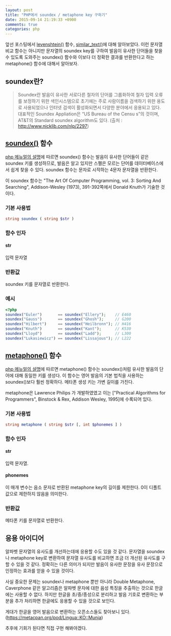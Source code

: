 ```yaml
---
layout: post
title: "PHP에서 soundex / metaphone key 구하기"
date: 2015-09-14 21:19:33 +0900
comments: true
categories: php
---
```


앞선 포스팅에서 [levenshtein()](/2015/09/14/calculate-distance-between-two-strings-in-php-levenshtein/) 함수, [similar_text()](/2015/09/14/calculate-distance-between-two-strings-in-php-similar-text)에 대해 알아보았다.
이런 문자열 비교 함수는 아니지만 문자열의 soundex key를 구하여 발음이 유사한 단어들을 찾을 수 있도록 도와주는 soundex() 함수와 이보다 더 정확한 결과를 반환한다고 하는 metaphone() 함수에 대해서 알아보자.


## soundex란?

> Soundex란 발음이 유사한 서로다른 철자의 단어를 그룹화하여 철자 입력 오류를 보정하기 위한 색인시스템으로 초기에는 주로 사람이름을 검색하기 위한 용도로 사용되었으나 인터넷 검색이 활성화되면서 다양한 분야에서 응용되고 있다. 대표적인 Soundex Appliation은 “US Bureau of the Censu s”의 것이며, AT&T의 Standard soundex algorithm도 있다.
> (츨처 : http://www.nicklib.com/nlp/2297)

## [soundex()](http://php.net/manual/en/function.soundex.php) 함수

[php 메뉴얼의 설명](http://php.net/manual/en/function.soundex.php)에 따르면 soundex() 함수는 발음이 유사한 단어들이 같은 soundex 키를 생성하므로, 발음은 알고 있지만 스펠은 모르는 단어를 데이터베이스에서 쉽게 찾을 수 있다. soundex 함수는 문자로 시작하는 4문자 문자열을 반환한다.

이 soundex 함수는 "The Art Of Computer Programming, vol. 3: Sorting And Searching", Addison-Wesley (1973), 391-392쪽에서 Donald Knuth가 기술한 것이다.

### 기본 사용법

```php
string soundex ( string $str )
```

### 함수 인자

#### str
입력 문자열

### 반환값

soundex 키를 문자열로 반환한다.


### 예시

```php
<?php
soundex("Euler")       == soundex("Ellery");    // E460
soundex("Gauss")       == soundex("Ghosh");     // G200
soundex("Hilbert")     == soundex("Heilbronn"); // H416
soundex("Knuth")       == soundex("Kant");      // K530
soundex("Lloyd")       == soundex("Ladd");      // L300
soundex("Lukasiewicz") == soundex("Lissajous"); // L222
```

## [metaphone()](http://php.net/manual/en/function.metaphone.php) 함수

[php 메뉴얼의 설명](http://php.net/manual/en/function.metaphone.php)에 따르면 metaphone() 함수는 soundex()처럼 유사한 발음의 단어에 대해 동일한 키를 생성다. 이 함수는 영어 발음의 기본 법칙을 사용하는 soundex()보다 훨씬 정확하다. 메타폰 생성 키는 가변 길이를 가진다.

metaphone은 Lawrence Philips <lphilips at verity dot com>가 개발하였였고 이는 ["Practical Algorithms for Programmers", Binstock & Rex, Addison Wesley, 1995]에 수록되어 있다.

### 기본 사용법

```php
string metaphone ( string $str [, int $phonemes ] )
```

### 함수 인자

#### str

입력 문자열.

#### phonemes

이 매개 변수는 음소 문자로 반환된 metaphone key의 길이를 제한한다. 0이 디폴트 값으로 제한하지 않음을 의미한다.

### 반환값

메타폰 키를 문자열로 반환한다.

## 응용 아이디어

알파벳 문자열의 유사도를 개선하는데에 응용할 수도 있을 것 같다. 문자열을 soundex나 metaphone key로 변환하여 문자열 유사도를 비교하면 조금 더 개선된 유사도를 구할 수 있을 것 같다. 정확히는 다른 의미가 되지만 발음이 유사한 문장을 유사 문장으로 인정하는 효과를 얻을 수 있을 것이다.

사실 중요한 문제는 soundex나 metaphone 뿐만 아니라 Double Metaphone, Caverphone 같은 알고리즘은 알파벳 문자에 대한 음성 특징을 추출하는 것으로 한글에는 사용할 수 없다. 하지만 한글을 초/중/종성으로 분리하고 발음 기호로 변환하는 부분을 추가 처리하면 한글에도 응용할 수 있을 것으로 보인다.

게대가 한글을 영어 발음으로 변환하는 오픈소스들도 찾아보니 있다.(https://metacpan.org/pod/Lingua::KO::Munja)

추후에 기회가 된다면 직접 구현 해봐야겠다.